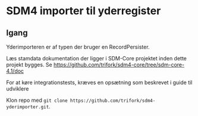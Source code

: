 # SDM4 importer til yderregister

## Igang
Yderimporteren er af typen der bruger en RecordPersister.

Læs stamdata dokumentation der ligger i SDM-Core projektet inden dette projekt bygges.
Se https://github.com/trifork/sdm4-core/tree/sdm-core-4.1/doc

For at køre integrationstests, kræves en opsætning som beskrevet i guide til udviklere

Klon repo med ```git clone https://github.com/trifork/sdm4-yderimporter.git```.

